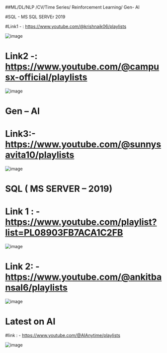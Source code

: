 ##ML/DL/NLP /CV/Time Series/ Reinforcement Learning/ Gen- AI

#SQL - MS SQL SERVEr 2019


#Link1 - : https://www.youtube.com/@krishnaik06/playlists

![image](https://github.com/Siddhartha082/YouTube_Link-ML-DL-NLP-Time_series-CV-GenAI-Project-Course-Free/assets/110781138/cabc7e89-73bb-428b-b161-cd37f9731fd0)

# Link2 -:  https://www.youtube.com/@campusx-official/playlists

![image](https://github.com/Siddhartha082/YouTube_Link-ML-DL-NLP-Time_series-CV-GenAI-Project-Course-Free/assets/110781138/524f0d1e-0655-460c-b11e-fc7e173f757e)

# Gen – AI

# Link3:- https://www.youtube.com/@sunnysavita10/playlists

![image](https://github.com/Siddhartha082/YouTube_Link-ML-DL-NLP-Time_series-CV-GenAI-Project-Course-Free/assets/110781138/17c36eaa-8e97-4170-997b-8f632d58dd65)

# SQL ( MS SERVER – 2019)

# Link 1 : - https://www.youtube.com/playlist?list=PL08903FB7ACA1C2FB

![image](https://github.com/Siddhartha082/YouTube_Link-ML-DL-NLP-Time_series-CV-GenAI-Project-Course-Free/assets/110781138/9f2465af-2c41-453b-950c-ce9187e8f6db)


# Link 2: - https://www.youtube.com/@ankitbansal6/playlists

![image](https://github.com/Siddhartha082/YouTube_Link-ML-DL-NLP-Time_series-CV-GenAI-Project-Course-Free/assets/110781138/4e9c3d84-78db-4d56-a76a-362cedd51d58)


# Latest on AI 

#link : - https://www.youtube.com/@AIAnytime/playlists

![image](https://github.com/Siddhartha082/YouTube_Link-ML-DL-NLP-Time_series-CV-GenAI-Project-Course-Free/assets/110781138/c5f32d45-2d5a-428d-8e20-b09014509c76)

